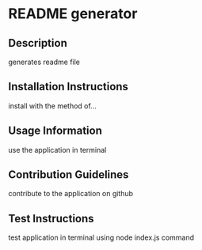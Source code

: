 # README generator
## Description 
generates readme file
## Installation Instructions 
install with the method of...
## Usage Information 
use the application in terminal
## Contribution Guidelines 
contribute to the application on github
## Test Instructions 
test application in terminal using node index.js command
